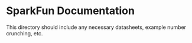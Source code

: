 SparkFun Documentation
=======================

This directory should include any necessary datasheets, example number crunching, etc. 
